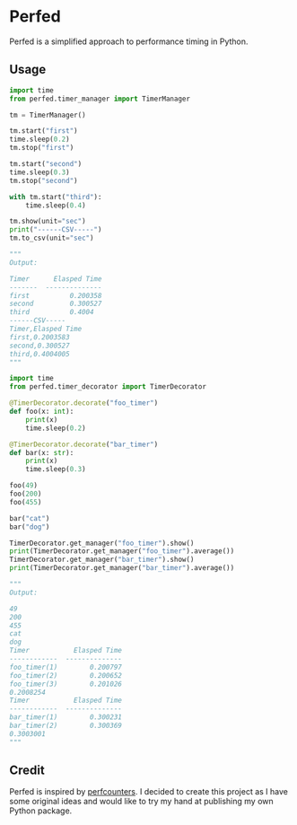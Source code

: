 # Perfed

Perfed is a simplified approach to performance timing in Python.

## Usage
```Python
import time
from perfed.timer_manager import TimerManager

tm = TimerManager()

tm.start("first")
time.sleep(0.2)
tm.stop("first")

tm.start("second")
time.sleep(0.3)
tm.stop("second")

with tm.start("third"):
    time.sleep(0.4)

tm.show(unit="sec")
print("------CSV-----")
tm.to_csv(unit="sec")

"""
Output:

Timer      Elasped Time
-------  --------------
first          0.200358
second         0.300527
third          0.4004
------CSV-----
Timer,Elasped Time
first,0.2003583
second,0.300527
third,0.4004005
"""
```

```Python
import time
from perfed.timer_decorator import TimerDecorator

@TimerDecorator.decorate("foo_timer")
def foo(x: int):
    print(x)
    time.sleep(0.2)

@TimerDecorator.decorate("bar_timer")
def bar(x: str):
    print(x)
    time.sleep(0.3)

foo(49)
foo(200)
foo(455)

bar("cat")
bar("dog")

TimerDecorator.get_manager("foo_timer").show()
print(TimerDecorator.get_manager("foo_timer").average())
TimerDecorator.get_manager("bar_timer").show()
print(TimerDecorator.get_manager("bar_timer").average())

"""
Output:

49
200
455
cat
dog
Timer           Elasped Time
------------  --------------
foo_timer(1)        0.200797
foo_timer(2)        0.200652
foo_timer(3)        0.201026
0.2008254
Timer           Elasped Time
------------  --------------
bar_timer(1)        0.300231
bar_timer(2)        0.300369
0.3003001
"""
```

## Credit
Perfed is inspired by [perfcounters](https://github.com/ebursztein/perfcounters). I decided to create this project as I have some original ideas and would like to try my hand at publishing my own Python package. 
